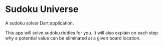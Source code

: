 # Sudoku Universe

A sudoku solver Dart application.

This app will solve sudoku riddles for you. It will also explain on each step why a potential value can be eliminated at a given board location.

